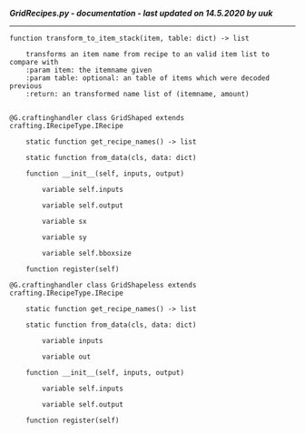***GridRecipes.py - documentation - last updated on 14.5.2020 by uuk***
___

    function transform_to_item_stack(item, table: dict) -> list
        
        transforms an item name from recipe to an valid item list to compare with
        :param item: the itemname given
        :param table: optional: an table of items which were decoded previous
        :return: an transformed name list of (itemname, amount)


    @G.craftinghandler class GridShaped extends crafting.IRecipeType.IRecipe

        static function get_recipe_names() -> list

        static function from_data(cls, data: dict)

        function __init__(self, inputs, output)

            variable self.inputs

            variable self.output

            variable sx

            variable sy

            variable self.bboxsize

        function register(self)

    @G.craftinghandler class GridShapeless extends crafting.IRecipeType.IRecipe

        static function get_recipe_names() -> list

        static function from_data(cls, data: dict)

            variable inputs

            variable out

        function __init__(self, inputs, output)

            variable self.inputs

            variable self.output

        function register(self)